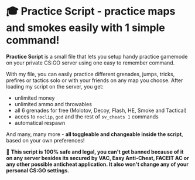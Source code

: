 # 🎓 Practice Script - practice maps and smokes easily with 1 simple command!
**Practice Script** is a small file that lets you setup handy practice gamemode on your private CS:GO server using one easy to remember command.

With my file, you can easily practice different grenades, jumps, tricks, prefires or tactics solo or with your friends on any map you choose. After loading my script on the server, you get:
- unlimited money
- unlimited ammo and throwables
- all 6 grenades for free (Molotov, Decoy, Flash, HE, Smoke and Tactical)
- acces to `noclip`, `god` and the rest of `sv_cheats 1` commands
- automatical respawn

And many, many more - **all toggleable and changeable inside the script**, based on your own preferences!

:beginner: **This script is 100% safe and legal, you can't get banned because of it on any server besides its secured by VAC, Easy Anti-Cheat, FACEIT AC or any other possible anticheat application. It also won't change any of your personal CS:GO settings.**

